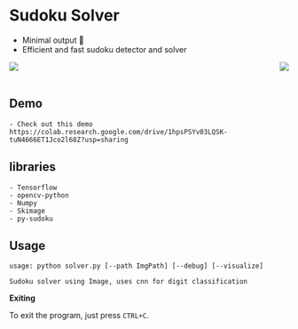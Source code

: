 # Sudoku Solver

- Minimal output 🌈 
- Efficient and fast sudoku detector and solver
<img src='https://raw.githubusercontent.com/lakhaniaayush/Sudoku-Solver/main/temp/res.JPG'>
<img src="https://raw.githubusercontent.com/lakhaniaayush/Sudoku-Solver/main/temp/sudoku.gif" align="right">
<br>
<br>

## Demo
```
- Check out this demo
https://colab.research.google.com/drive/1hpsPSYv03LQSK-tuN4666ET1Jco2l68Z?usp=sharing
```

## libraries
```
- Tensorflow
- opencv-python
- Numpy
- Skimage
- py-sudoku
```

## Usage
```
usage: python solver.py [--path ImgPath] [--debug] [--visualize]

Sudoku solver using Image, uses cnn for digit classification
```

**Exiting**

To exit the program, just press ```CTRL+C```.
